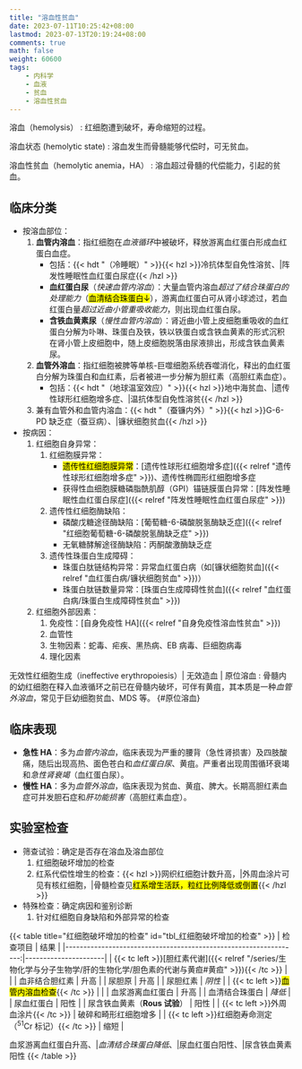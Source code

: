 ```yaml
---
title: "溶血性贫血"
date: 2023-07-11T10:25:42+08:00
lastmod: 2023-07-13T20:19:24+08:00
comments: true
math: false
weight: 60600
tags:
    - 内科学
    - 血液
    - 贫血
    - 溶血性贫血
---
```


溶血（hemolysis）
: 红细胞遭到破坏，寿命缩短的过程。

溶血状态 (hemolytic state)
: 溶血发生而骨髓能够代偿时，可无贫血。

溶血性贫血（hemolytic anemia，HA）
: 溶血超过骨髓的代偿能力，引起的贫血。

<!--more-->

## 临床分类

- 按溶血部位：
    1. **血管内溶血**：指红细胞在*血液循环*中被破坏，释放游离血红蛋白形成血红蛋白血症。
        - 包括：{{< hdt "（冷睡眠）" >}}{{< hzl >}}冷抗体型自免性溶贫、|阵发性睡眠性血红蛋白尿症{{< /hzl >}}
        - **血红蛋白尿**（*快速血管内溶血*）：大量血管内溶血*超过了结合珠蛋白的处理能力*（<mark>血清结合珠蛋白↓</mark>），游离血红蛋白可从肾小球滤过，若血红蛋白量*超过近曲小管重吸收能力*，则出现血红蛋白尿。
        - **含铁血黄素尿**（*慢性血管内溶血*）：肾近曲小管上皮细胞重吸收的血红蛋白分解为卟啉、珠蛋白及铁，铁以铁蛋白或含铁血黄素的形式沉积在肾小管上皮细胞中，随上皮细胞脱落由尿液排出，形成含铁血黄素尿。
    2. **血管外溶血**：指红细胞被脾等单核-巨噬细胞系统吞噬消化，释出的血红蛋白分解为珠蛋白和血红素，后者被进一步分解为胆红素（高胆红素血症）。
        - 包括：{{< hdt "（地球温室效应）" >}}{{< hzl >}}地中海贫血、|遗传性球形红细胞增多症、|温抗体型自免性溶贫{{< /hzl >}}
    3. 兼有血管外和血管内溶血：{{< hdt "（蚕镰内外）" >}}{{< hzl >}}G-6-PD 缺乏症（蚕豆病）、|镰状细胞贫血{{< /hzl >}}
- 按病因：
    1. 红细胞自身异常：
        1. 红细胞膜异常：
            - <mark>遗传性红细胞膜异常</mark>：[遗传性球形红细胞增多症]({{< relref "遗传性球形红细胞增多症" >}})、遗传性椭圆形红细胞增多症
            - 获得性血细胞膜糖磷脂酰肌醇（GPI）锚链膜蛋白异常：[阵发性睡眠性血红蛋白尿症]({{< relref "阵发性睡眠性血红蛋白尿症" >}})
        2. 遗传性红细胞酶缺陷：
            - 磷酸戊糖途径酶缺陷：[葡萄糖-6-磷酸脱氢酶缺乏症]({{< relref "红细胞葡萄糖-6-磷酸脱氢酶缺乏症" >}})
            - 无氧糖酵解途径酶缺陷：丙酮酸激酶缺乏症
        3. 遗传性珠蛋白生成障碍：
            - 珠蛋白肽链结构异常：异常血红蛋白病（如[镰状细胞贫血]({{< relref "血红蛋白病/镰状细胞贫血" >}})）
            - 珠蛋白肽链数量异常：[珠蛋白生成障碍性贫血]({{< relref "血红蛋白病/珠蛋白生成障碍性贫血" >}})
    2. 红细胞外部因素：
        1. 免疫性：[自身免疫性 HA]({{< relref "自身免疫性溶血性贫血" >}})
        2. 血管性
        3. 生物因素：蛇毒、疟疾、黑热病、EB 病毒、巨细胞病毒
        4. 理化因素

无效性红细胞生成（ineffective erythropoiesis）| 无效造血 | 原位溶血
: 骨髓内的幼红细胞在释入血液循环之前已在骨髓内破坏，可伴有黄疽，其本质是一种*血管外溶血*，常见于巨幼细胞贫血、MDS 等。
{#原位溶血}

## 临床表现

- **急性 HA**：多为*血管内溶血*，临床表现为严重的腰背（急性肾损害）及四肢酸痛，随后出现高热、面色苍白和*血红蛋白尿*、黄疽。严重者出现周围循环衰竭和*急性肾衰竭*（血红蛋白尿）。
- **慢性 HA**：多为*血管外溶血*，临床表现为贫血、黄疽、脾大。长期高胆红素血症可并发胆石症和*肝功能损害*（高胆红素血症）。

## 实验室检查

- 筛查试验：确定是否存在溶血及溶血部位
    1. 红细胞破坏增加的检查
    2. 红系代偿性增生的检查：{{< hzl >}}网织红细胞计数升高，|外周血涂片可见有核红细胞，|骨髓检查见<mark>红系增生活跃，粒红比例降低或倒置</mark>{{< /hzl >}}
- 特殊检查：确定病因和鉴别诊断
    1. 针对红细胞自身缺陷和外部异常的检查

{{< table title="红细胞破坏增加的检查" id="tbl_红细胞破坏增加的检查" >}}
|                                                         检查项目 | 结果                 |
|-----------------------------------------------------------------:|----------------------|
| {{< tc left >}}[胆红素代谢]({{< relref "/series/生物化学与分子生物学/肝的生物化学/胆色素的代谢与黄疸#黄疸" >}}){{< /tc >}} | |
|                                                   血非结合胆红素 | 升高                 |
|                                                           尿胆原 | 升高                 |
|                                                         尿胆红素 | *阴性*               |
|            {{< tc left >}}<mark>血管内溶血检查</mark>{{< /tc >}} |                      |
|                                                 血浆游离血红蛋白 | 升高                 |
|                                                   血清结合珠蛋白 | *降低*               |
|                                                       尿血红蛋白 | 阳性                 |
|                                    尿含铁血黄素（**Rous 试验**） | 阳性                 |
|                             {{< tc left >}}外周血涂片{{< /tc >}} | 破碎和畸形红细胞增多 |
| {{< tc left >}}红细胞寿命测定（<sup>51</sup>Cr 标记）{{< /tc >}} | 缩短                 |


血浆游离血红蛋白升高、|*血清结合珠蛋白降低*、|尿血红蛋白阳性、|尿含铁血黄素阳性
{{< /table >}}
